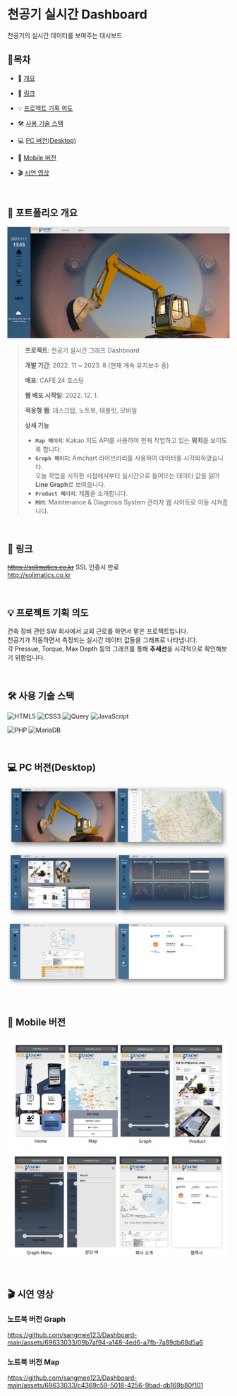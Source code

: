# 천공기 실시간 Dashboard 
천공기의 실시간 데이터를 보여주는 대시보드

## 📗목차 

- 📝 [개요](#-포트폴리오-개요)

- 🔗 [링크](#-링크)

- 💡 [프로젝트 기획 의도](#-프로젝트-기획-의도)

- 🛠 [사용 기술 스택](#-사용-기술-스택)
  
- 💻 [PC 버전(Desktop)](#-pc-버전desktop)
  
- 📱 [Mobile 버전](#-mobile-버전)

- 🎬 [시연 영상](#-시연-영상)

<br>

## 📝 포트폴리오 개요
<img src="images/readme_home.png">

>**프로젝트**: 천공기 실시간 그래프 Dashboard
>
>**개발 기간**: 2022. 11 ~ 2023. 8 (현재 계속 유지보수 중) 
>
>**배포**: CAFE 24 호스팅
>
>**웹 배포 시작일**: 2022. 12. 1.
>
>**적응형 웹**: 데스크탑, 노트북, 태블릿, 모바일
>
>**상세 기능**
>- **`Map 페이지`**: Kakao 지도 API를 사용하여 현재 작업하고 있는 <b>위치</b>를 보이도록 합니다. 
>- **`Graph 페이지`**: Amchart 라이브러리를 사용하여 데이터를 시각화하였습니다.<br>오늘 작업을 시작한 시점에서부터 실시간으로 들어오는 데이터 값을 읽어 <b>Line Graph</b>로 보여줍니다.
>- **`Product 페이지`**: 제품을 소개합니다.
>- **`MDS`**: Maintenance & Diagnosis System 관리자 웹 사이트로 이동 시켜줍니다.

<br> 

## 🔗 링크
~~https://solimatics.co.kr~~ SSL 인증서 만료<br>
http://solimatics.co.kr

<br> 

## 💡 프로젝트 기획 의도
건축 장비 관련 SW 회사에서 교외 근로를 하면서 맡은 프로젝트입니다.<br>
천공기가 작동하면서 측정되는 실시간 데이터 값들을 그래프로 나타냅니다.<br>
각 Pressue, Torque, Max Depth 등의 그래프를 통해 <b>추세선</b>을 시각적으로 확인해보기 위함입니다.

<br> 

## 🛠 사용 기술 스택
![HTML5](https://img.shields.io/badge/html5-%23E34F26.svg?style=for-the-badge&logo=html5&logoColor=white)
![CSS3](https://img.shields.io/badge/css3-%231572B6.svg?style=for-the-badge&logo=css3&logoColor=white)
![jQuery](https://img.shields.io/badge/jquery-%230769AD.svg?style=for-the-badge&logo=jquery&logoColor=white)
![JavaScript](https://img.shields.io/badge/javascript-%23323330.svg?style=for-the-badge&logo=javascript&logoColor=%23F7DF1E)

![PHP](https://img.shields.io/badge/php-%23777BB4.svg?style=for-the-badge&logo=php&logoColor=white)
![MariaDB](https://img.shields.io/badge/MariaDB-003545?style=for-the-badge&logo=mariadb&logoColor=white)

<br> 

## 💻 PC 버전(Desktop)
<img src="images/readme1.jpg"><img src="images/readme2.jpg"><img src="images/readme3.jpg">

<br>

## 📱 Mobile 버전
<img src="images/001.png"><img src="images/002.png">

<br>

## 🎬 시연 영상


### 노트북 버전 Graph

https://github.com/sangmee123/Dashboard-main/assets/69633033/09b7af94-a148-4ed6-a7fb-7a89db68d5a6

### 노트북 버전 Map

https://github.com/sangmee123/Dashboard-main/assets/69633033/c4369c59-5018-4256-9bad-db169b80f101



